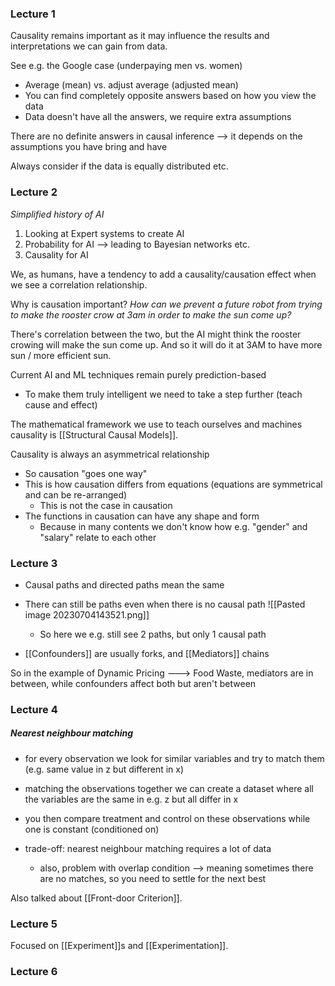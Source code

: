 ### Lecture 1
Causality remains important as it may influence the results and interpretations we can gain from data. 

See e.g. the Google case (underpaying men vs. women)
- Average (mean) vs. adjust average (adjusted mean)
- You can find completely opposite answers based on how you view the data
- Data doesn't have all the answers, we require extra assumptions

There are no definite answers in causal inference --> it depends on the assumptions you have bring and have

Always consider if the data is equally distributed etc.


### Lecture 2
*Simplified history of AI*
1. Looking at Expert systems to create AI
2. Probability for AI --> leading to Bayesian networks etc.
3. Causality for AI

We, as humans, have a tendency to add a causality/causation effect when we see a correlation relationship.

Why is causation important?
*How can we prevent a future robot from trying to make the rooster crow at 3am in order to make the sun come up?*

There's correlation between the two, but the AI might think the rooster crowing will make the sun come up. And so it will do it at 3AM to have more sun / more efficient sun.


Current AI and ML techniques remain purely prediction-based
- To make them truly intelligent we need to take a step further (teach cause and effect)

The mathematical framework we use to teach ourselves and machines causality is [[Structural Causal Models]]. 

Causality is always an asymmetrical relationship
- So causation "goes one way"
- This is how causation differs from equations (equations are symmetrical and can be re-arranged)
	- This is not the case in causation
- The functions in causation can have any shape and form
	- Because in many contents we don't know how e.g. "gender" and "salary" relate to each other


### Lecture 3
- Causal paths and directed paths mean the same
- There can still be paths even when there is no causal path
![[Pasted image 20230704143521.png]]
	- So here we e.g. still see 2 paths, but only 1 causal path


- [[Confounders]] are usually forks, and [[Mediators]] chains

So in the example of Dynamic Pricing ---> Food Waste, mediators are in between, while confounders affect both but aren't between



### Lecture 4
##### Nearest neighbour matching
- for every observation we look for similar variables and try to match them (e.g. same value in z but different in x) 
- matching the observations together we can create a dataset where all the variables are the same in e.g. z but all differ in x
- you then compare treatment and control on these observations while one is constant (conditioned on)

- trade-off: nearest neighbour matching requires a lot of data
	- also, problem with overlap condition --> meaning sometimes there are no matches, so you need to settle for the next best

Also talked about [[Front-door Criterion]]. 

### Lecture 5
Focused on [[Experiment]]s and [[Experimentation]].

### Lecture 6


